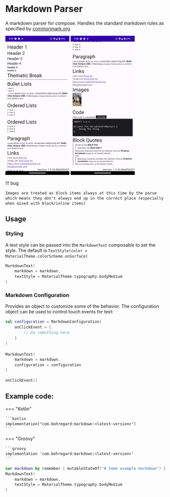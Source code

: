 # Markdown Parser

A markdown parser for compose. Handles the standard markdown rules as specified by [commonmark.org](https://commonmark.org/).

<img alt="Markdown Detail" src="/img/markdown-1.png" width="200"/>
<img alt="Markdown Detail" src="/img/markdown-2.png" width="200"/>

!!! bug
    
    Images are treated as block items always at this time by the parse which means they don't always end up in the correct place (especially when mixed with block/inline items)

## Usage

### Styling

A text style can be passed into the `MarkdownText` composable to set the style. The default is `TextStyle(color = MaterialTheme.colorScheme.onSurface)`

```kotlin
MarkdownText(
    markdown = markdown,
    textStyle = MaterialTheme.typography.bodyMedium
)
```

### Markdown Configuration

Provides an object to customize some of the behavior. The configuration object can be used to control touch events for text:

```kotlin
val configuration = MarkdownConfiguration(
    onClickEvent = {
        // Do something here
    }
)

MarkdownText(
    markdown = markdown,
    configuration = configuration
)
```

```kotlin
onClickEvent()
```

## Example code:

=== "Kotlin"

    ```kotlin
    implementation("com.bohregard:markdown:<latest-version>")
    ```

=== "Groovy"

    ```groovy
    implementation 'com.bohregard:markdown:<latest-version>'
    ```

```kotlin
var markdown by remember { mutableStateOf("# Some example markdown") }
MarkdownText(
    markdown = markdown,
    textStyle = MaterialTheme.typography.bodyMedium
)
```